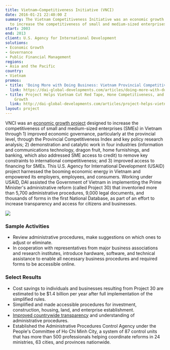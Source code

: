 ```yaml
---
title: Vietnam—Competitiveness Initiative (VNCI)
date: 2016-01-21 22:40:00 Z
summary: The Vietnam Competitiveness Initiative was an economic growth project designed
  to increase the competitiveness of small and medium-sized enterprises in Vietnam.
start: 2003
end: 2013
client: U.S. Agency for International Development
solutions:
- Economic Growth
- Governance
- Public Financial Management
regions:
- Asia and the Pacific
country:
- Vietnam
promos:
- title: 'Doing More with Doing Business: Vietnam Provincial Competitiveness Index'
  link: https://dai-global-developments.com/articles/doing-more-with-doing-business-vietnam-provincial-competitiveness-index?utm_source=daidotcom
- title: Project Helps Vietnam Cut Red Tape, Hone Competitiveness, and Boost Economic
    Growth
  link: http://dai-global-developments.com/articles/project-helps-vietnam-cut-red-tape-hone-competitiveness-and-boost-economic-growth?utm_source=daidotcom
layout: project
---
```


VNCI was an [economic growth project](http://dai-global-developments.com/articles/doing-more-with-doing-business-vietnam-provincial-competitiveness-index?utm_source=daidotcom) designed to increase the competitiveness of small and medium-sized enterprises (SMEs) in Vietnam through 1) improved economic governance, particularly at the provincial level, through the Provincial Competitiveness Index and key policy research analysis; 2) demonstration and catalytic work in four industries (information and communications technology, dragon fruit, home furnishings, and banking, which also addressed SME access to credit) to remove key constraints to international competitiveness; and 3) improved access to financing for SMEs. This U.S. Agency for International Development (USAID) project harnessed the booming economic energy in Vietnam and empowered its employers, employees, and consumers. Working under USAID, DAI assisted the Government of Vietnam in implementing the Prime Minister's administrative reform (called Project 30) that inventoried more than 5,700 administrative procedures, 9,000 legal documents, and thousands of forms in the first National Database, as part of an effort to increase transparency and access for citizens and businesses. 

![][1]

### Sample Activities

* Review administrative procedures, make suggestions on which ones to adjust or eliminate.
* In cooperation with representatives from major business associations and research institutes, introduce hardware, software, and technical assistance to enable all necessary business procedures and required forms to be accessible online.

### Select Results

* Cost savings to individuals and businesses resulting from Project 30 are estimated to be $1.4 billion per year after full implementation of the simplified rules.
* Simplified and made accessible procedures for investment, construction, housing, land, and enterprise establishment.
* [Improved countrywide transparency](http://dai-global-developments.com/articles/project-helps-vietnam-cut-red-tape-hone-competitiveness-and-boost-economic-growth?utm_source=daidotcom) and understanding of administrative procedures.
* Established the Administrative Procedures Control Agency under the People's Committee of Ho Chi Minh City, a system of 87 control units that has more than 500 professionals helping coordinate reforms in 24 ministries, 63 cities, and provinces nationwide.

[1]: https://assetify-dai.com/projects/vnci.jpg
